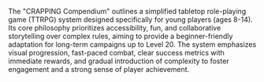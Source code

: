 The "CRAPPING Compendium" outlines a simplified tabletop role-playing game (TTRPG) system designed specifically for young players (ages 8-14). Its core philosophy prioritizes accessibility, fun, and collaborative storytelling over complex rules, aiming to provide a beginner-friendly adaptation for long-term campaigns up to Level 20. The system emphasizes visual progression, fast-paced combat, clear success metrics with immediate rewards, and gradual introduction of complexity to foster engagement and a strong sense of player achievement.
